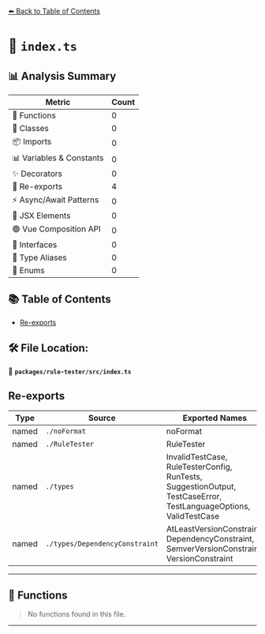 [⬅️ Back to Table of Contents](../../../index.md)

# 📄 `index.ts`

## 📊 Analysis Summary

| Metric | Count |
|--------|-------|
| 🔧 Functions | 0 |
| 🧱 Classes | 0 |
| 📦 Imports | 0 |
| 📊 Variables & Constants | 0 |
| ✨ Decorators | 0 |
| 🔄 Re-exports | 4 |
| ⚡ Async/Await Patterns | 0 |
| 💠 JSX Elements | 0 |
| 🟢 Vue Composition API | 0 |
| 📐 Interfaces | 0 |
| 📑 Type Aliases | 0 |
| 🎯 Enums | 0 |

## 📚 Table of Contents

- [Re-exports](#re-exports)

## 🛠️ File Location:
📂 **`packages/rule-tester/src/index.ts`**

## Re-exports

| Type | Source | Exported Names |
|------|--------|----------------|
| named | `./noFormat` | noFormat |
| named | `./RuleTester` | RuleTester |
| named | `./types` | InvalidTestCase, RuleTesterConfig, RunTests, SuggestionOutput, TestCaseError, TestLanguageOptions, ValidTestCase |
| named | `./types/DependencyConstraint` | AtLeastVersionConstraint, DependencyConstraint, SemverVersionConstraint, VersionConstraint |


---

## 🔧 Functions

> No functions found in this file.


---